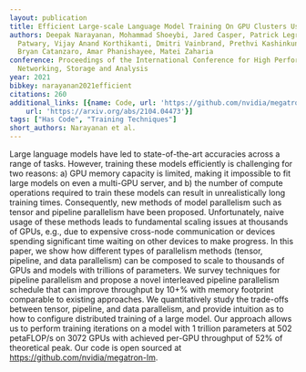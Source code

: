 ```yaml
---
layout: publication
title: Efficient Large-scale Language Model Training On GPU Clusters Using Megatron-lm
authors: Deepak Narayanan, Mohammad Shoeybi, Jared Casper, Patrick Legresley, Mostofa
  Patwary, Vijay Anand Korthikanti, Dmitri Vainbrand, Prethvi Kashinkunti, Julie Bernauer,
  Bryan Catanzaro, Amar Phanishayee, Matei Zaharia
conference: Proceedings of the International Conference for High Performance Computing,
  Networking, Storage and Analysis
year: 2021
bibkey: narayanan2021efficient
citations: 260
additional_links: [{name: Code, url: 'https://github.com/nvidia/megatron-lm'}, {name: Paper,
    url: 'https://arxiv.org/abs/2104.04473'}]
tags: ["Has Code", "Training Techniques"]
short_authors: Narayanan et al.
---
```

Large language models have led to state-of-the-art accuracies across a range
of tasks. However, training these models efficiently is challenging for two
reasons: a) GPU memory capacity is limited, making it impossible to fit large
models on even a multi-GPU server, and b) the number of compute operations
required to train these models can result in unrealistically long training
times. Consequently, new methods of model parallelism such as tensor and
pipeline parallelism have been proposed. Unfortunately, naive usage of these
methods leads to fundamental scaling issues at thousands of GPUs, e.g., due to
expensive cross-node communication or devices spending significant time waiting
on other devices to make progress.
  In this paper, we show how different types of parallelism methods (tensor,
pipeline, and data parallelism) can be composed to scale to thousands of GPUs
and models with trillions of parameters. We survey techniques for pipeline
parallelism and propose a novel interleaved pipeline parallelism schedule that
can improve throughput by 10+% with memory footprint comparable to existing
approaches. We quantitatively study the trade-offs between tensor, pipeline,
and data parallelism, and provide intuition as to how to configure distributed
training of a large model. Our approach allows us to perform training
iterations on a model with 1 trillion parameters at 502 petaFLOP/s on 3072 GPUs
with achieved per-GPU throughput of 52% of theoretical peak. Our code is open
sourced at https://github.com/nvidia/megatron-lm.